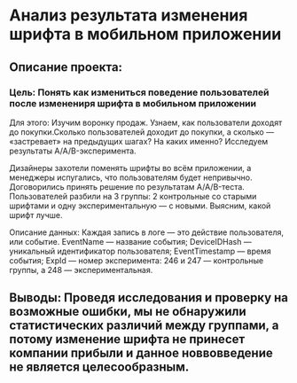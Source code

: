 # Анализ результата изменения шрифта в мобильном приложении
## Описание проекта: 
### Цель: Понять как измениться поведение пользователей после изменениря шрифта в мобильном приложении

Для этого: Изучим воронку продаж. Узнаем, как пользователи доходят до покупки.Сколько пользователей доходит до покупки, а сколько — «застревает» на предыдущих шагах? На каких именно? Исследуем результаты A/A/B-эксперимента.

Дизайнеры захотели поменять шрифты во всём приложении, а менеджеры испугались, что пользователям будет непривычно. Договорились принять решение по результатам A/A/B-теста. Пользователей разбили на 3 группы: 2 контрольные со старыми шрифтами и одну экспериментальную — с новыми. Выясним, какой шрифт лучше.

Описание данных:
Каждая запись в логе — это действие пользователя, или событие.
EventName — название события;
DeviceIDHash — уникальный идентификатор пользователя;
EventTimestamp — время события;
ExpId — номер эксперимента: 246 и 247 — контрольные группы, а 248 — экспериментальная.

## Выводы: Проведя исследования и проверку на возможные ошибки, мы не обнаружили статистических различий между группами, а потому изменение шрифта не принесет компании прибыли и данное новвовведение не является целесообразным.

